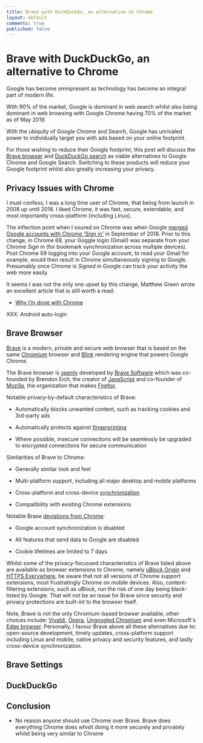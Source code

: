 ```yaml
---
title: Brave with DuckDuckGo, an alternative to Chrome
layout: default
comments: true
published: false
---
```


Brave with DuckDuckGo, an alternative to Chrome
===============================================

Google has become omnipresent as technology has become an integral part of
modern life.

With 90% of the market, Google is dominant in web search whilst
also being dominant in web browsing with Google Chrome having 70% of the
market as of May 2019.

With the ubiquity of Google Chrome and Search, Google has unrivaled power to
individually target you with ads based on your online footprint.

For those wishing to reduce their Google footprint, this post will discuss the
[Brave browser](https://brave.com) and [DuckDuckGo
search](https://duckduckgo.com) as viable alternatives to Google Chrome and
Google Search. Switching to these products will reduce your Google footprint
whilst also greatly increasing your privacy.

Privacy Issues with Chrome
--------------------------

I must confess, I was a long time user of Chrome, that being from launch in 2008
up until 2018. I liked Chrome, it was fast, secure, extendable, and most
importantly cross-platform (including Linux).

The inflection point when I soured on Chrome was when Google [merged Google
accounts with Chrome 'Sign in'](https://news.ycombinator.com/item?id=17942252)
in September of 2018. Prior to this change, in Chrome 69, your Goggle login
(Gmail) was separate from your Chrome *Sign in* (for bookmark synchronization
across multiple devices). Post Chrome 69 logging into your Google account, to
read your Gmail for example, would then result in Chrome simultaneously signing
to Google. Presumably once Chrome is *Signed in* Google can track your activity
the web more easily.

It seems I was not the only one upset by this change, Matthew Green wrote an
excellent article that is still worth a read:

- [Why I’m done with
    Chrome](https://blog.cryptographyengineering.com/2018/09/23/why-im-leaving-chrome)

XXX: Android auto-login

Brave Browser
-------------

[Brave](https://brave.com) is a modern, private and secure web browser that is
based on the same [Chromium](https://chromium.googlesource.com/chromium/src)
browser and [Blink](https://www.chromium.org/blink) rendering engine that powers
Google Chrome.

The Brave browser is [openly](https://github.com/brave/brave-browser) developed
by [Brave Software](https://github.com/brave) which was co-founded by Brendon
Eich, the creator of [JavaScript](https://en.wikipedia.org/wiki/JavaScript) and
co-founder of [Mozilla](https://en.wikipedia.org/wiki/Mozilla), the organization
that makes [Firefox](https://en.wikipedia.org/wiki/Firefox).

Notable privacy-by-default characteristics of Brave:

- Automatically blocks unwanted content, such as tracking cookies and 3rd-party
  ads

- Automatically protects against
  [fingerprinting](https://github.com/brave/brave-browser/wiki/Fingerprinting-Protection-Mode)

- Where possible, insecure connections will be seamlessly be upgraded to
  encrypted connections for secure communication

Similarities of Brave to Chrome:

- Generally similar look and feel

- Multi-platform support, including all major desktop and mobile platforms 

- Cross-platform and cross-device
  [synchronization](https://support.brave.com/hc/en-us/articles/360021218111-How-do-I-set-up-Sync-)

- Compatibility with existing Chrome extensions

Notable Brave [deviations from
Chrome](https://github.com/brave/brave-browser/wiki/Deviations-from-Chromium-(features-we-disable-or-remove)):

- Google account synchronization is disabled

- All features that send data to Google are disabled

- Cookie lifetimes are limited to 7 days

Whilst some of the privacy-focussed characteristics of Brave listed above are
available as browser extensions to Chrome, namely [uBlock
Origin](https://github.com/gorhill/uBlock/) and [HTTPS
Everywhere](https://www.eff.org/https-everywhere), be aware that not all
versions of Chrome support extensions, most frustratingly Chrome on mobile devices.
Also, content-filtering extensions, such as uBlock, run the risk of one day being
black-listed by Google. That will not be an issue for Brave since security and
privacy protections are built-int to the browser itself.

Note, Brave is not the only Chromium-based browser available, other choices
include: [Vivaldi](https://vivaldi.com), [Opera](https://www.opera.com),
[Ungoogled Chromium](https://github.com/Eloston/ungoogled-chromium) and even
Microsoft's [Edge browser](https://www.microsoftedgeinsider.com/en-us).
Personally, I favour Brave above all these alternatives due to: open-source
development, timely updates, cross-platform support including Linux and mobile,
native privacy and security features, and lastly cross-device synchronization.

Brave Settings
--------------

DuckDuckGo
----------

Conclusion
----------

* No reason anyone should use Chrome over Brave. Brave does everything Chrome
  does whislt doing it more securely and privately whilst being very similar to
  Chrome
